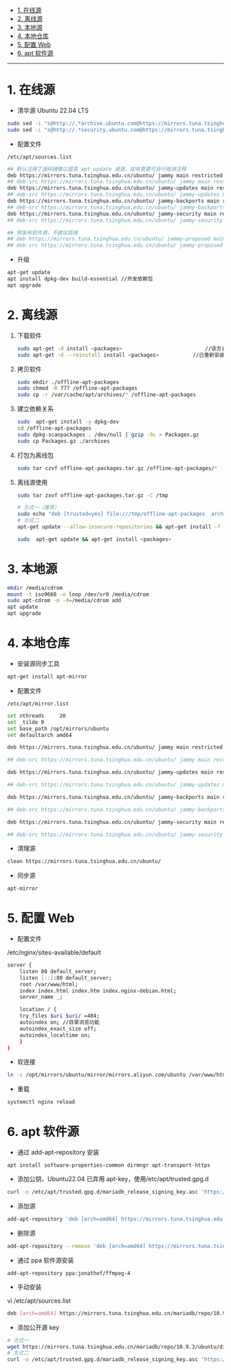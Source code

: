 - [1. 在线源](#1-在线源)
- [2. 离线源](#2-离线源)
- [3. 本地源](#3-本地源)
- [4. 本地仓库](#4-本地仓库)
- [5. 配置 Web](#5-配置-web)
- [6. apt 软件源](#6-apt-软件源)

---

# 1. 在线源

* 清华源 Ubuntu 22.04 LTS

```bash
sudo sed -i "s@http://.*archive.ubuntu.com@https://mirrors.tuna.tsinghua.edu.cn@g" /etc/apt/sources.list
sudo sed -i "s@http://.*security.ubuntu.com@https://mirrors.tuna.tsinghua.edu.cn@g" /etc/apt/sources.list
```

* 配置文件

`‍/etc/apt/sources.list`

```bash
## 默认注释了源码镜像以提高 apt update 速度，如有需要可自行取消注释
deb https://mirrors.tuna.tsinghua.edu.cn/ubuntu/ jammy main restricted universe multiverse
## deb-src https://mirrors.tuna.tsinghua.edu.cn/ubuntu/ jammy main restricted universe multiverse
deb https://mirrors.tuna.tsinghua.edu.cn/ubuntu/ jammy-updates main restricted universe multiverse
## deb-src https://mirrors.tuna.tsinghua.edu.cn/ubuntu/ jammy-updates main restricted universe multiverse
deb https://mirrors.tuna.tsinghua.edu.cn/ubuntu/ jammy-backports main restricted universe multiverse
## deb-src https://mirrors.tuna.tsinghua.edu.cn/ubuntu/ jammy-backports main restricted universe multiverse
deb https://mirrors.tuna.tsinghua.edu.cn/ubuntu/ jammy-security main restricted universe multiverse
## deb-src https://mirrors.tuna.tsinghua.edu.cn/ubuntu/ jammy-security main restricted universe multiverse

## 预发布软件源，不建议启用
## deb https://mirrors.tuna.tsinghua.edu.cn/ubuntu/ jammy-proposed main restricted universe multiverse
## deb-src https://mirrors.tuna.tsinghua.edu.cn/ubuntu/ jammy-proposed main restricted universe multiverse
```

* 升级

```bash
apt-get update
apt install dpkg-dev build-essential //开发依赖包
apt upgrade
```

# 2. 离线源

1. 下载软件

   ```bash
   sudo apt-get -d install <packages>       				   	//该方式仅能下载系统未下载的软件及依赖，若已经下载则无法下载
   sudo apt-get -d --reinstall install <packages>  			//已重新安装的方式下载，仍可能无法下载依赖软件
   ```
2. 拷贝软件

   ```bash
   sudo mkdir ./offline-apt-packages
   sudo chmod -R 777 /offline-apt-packages
   sudo cp -r /var/cache/apt/archives/* /offline-apt-packages
   ```
3. 建立依赖关系

   ```bash
   sudo  apt-get install -y dpkg-dev
   cd /offline-apt-packages
   sudo dpkg-scanpackages . /dev/null | gzip -9c > Packages.gz
   sudo cp Packages.gz ./archives
   ```
4. 打包为离线包

   ```bash
   sudo tar czvf offline-apt-packages.tar.gz /offline-apt-packages/*
   ```
5. 离线源使用

   ```bash
   sudo tar zxvf offline-apt-packages.tar.gz -C /tmp

   # 方式一（推荐）
   sudo echo "deb [trusted=yes] file:///tmp/offline-apt-packages  archives/"| sudo tee /etc/apt/sources.list                    	//允许不安全源使用
   # 方式二
   apt-get update --allow-insecure-repositories && apt-get install -f && apt install <packages> --allow-unauthenticated      		//允许不安全源安装

   sudo  apt-get update && apt-get install <packages>
   ```

# 3. 本地源

```bash
mkdir /media/cdrom
mount -t iso9660 -o loop /dev/sr0 /media/cdrom
sudo apt-cdrom -m -d=/media/cdrom add
apt update
apt upgrade  
```

# 4. 本地仓库

* 安装源同步工具
```bash
apt-get install apt-mirror
```

* 配置文件

`/etc/apt/mirror.list`

```bash
set nthreads     20
set _tilde 0
set base_path /opt/mirrors/ubuntu
set defaultarch amd64

deb https://mirrors.tuna.tsinghua.edu.cn/ubuntu/ jammy main restricted universe multiverse

## deb-src https://mirrors.tuna.tsinghua.edu.cn/ubuntu/ jammy main restricted universe multiverse

deb https://mirrors.tuna.tsinghua.edu.cn/ubuntu/ jammy-updates main restricted universe multiverse

## deb-src https://mirrors.tuna.tsinghua.edu.cn/ubuntu/ jammy-updates main restricted universe multiverse

deb https://mirrors.tuna.tsinghua.edu.cn/ubuntu/ jammy-backports main restricted universe multiverse

## deb-src https://mirrors.tuna.tsinghua.edu.cn/ubuntu/ jammy-backports main restricted universe multiverse

deb https://mirrors.tuna.tsinghua.edu.cn/ubuntu/ jammy-security main restricted universe multiverse

## deb-src https://mirrors.tuna.tsinghua.edu.cn/ubuntu/ jammy-security main restricted universe multiverse
```

* 清理源

```bash
clean https://mirrors.tuna.tsinghua.edu.cn/ubuntu/
```

* 同步源

```bash
apt-mirror
```

# 5. 配置 Web

* 配置文件

/etc/nginx/sites-available/default

```bash
server {
	listen 80 default_server;
	listen [::]:80 default_server;
	root /var/www/html;
	index index.html index.htm index.nginx-debian.html;
	server_name _;

	location / {
	try_files $uri $uri/ =404;
	autoindex on; //目录浏览功能
	autoindex_exact_size off;
	autoindex_localtime on;
	}
}
```

* 软连接

```bash
ln -s /opt/mirrors/ubuntu/mirror/mirrors.aliyun.com/ubuntu /var/www/html/ubuntu
```

* 重载

```bash
systemctl nginx reload
```

# 6. apt 软件源

* 通过 add-apt-repository 安装

```
apt install software-properties-common dirmngr apt-transport-https
```

* 添加公钥，Ubuntu22.04 已弃用 apt-key，使用/etc/apt/trusted.gpg.d

```bash
curl -o /etc/apt/trusted.gpg.d/mariadb_release_signing_key.asc 'https://mariadb.org/mariadb_release_signing_key.asc'
```

* 添加源

```bash
add-apt-repository 'deb [arch=amd64] https://mirrors.tuna.tsinghua.edu.cn/mariadb/repo/10.9.3/ubuntu/ jammy main'
```

* 删除源

```bash
add-apt-repository --remove 'deb [arch=amd64] https://mirrors.tuna.tsinghua.edu.cn/mariadb/repo/10.9.3/ubuntu/ jammy main'
```

* 通过 ppa 软件源安装

```
add-apt-repository ppa:jonathof/ffmpeg-4
```

* 手动安装

vi /etc/apt/sources.list

```bash
deb [arch=amd64] https://mirrors.tuna.tsinghua.edu.cn/mariadb/repo/10.9.3/ubuntu/ jammy main
```

* 添加公开源 key

```bash
# 方式一
wget https://mirrors.tuna.tsinghua.edu.cn/mariadb/repo/10.9.3/ubuntu/dists/jammy/Release.gpg && mv ./Release.gpg /etc/apt/trusted.gpg.d/
# 方式二
curl -o /etc/apt/trusted.gpg.d/mariadb_release_signing_key.asc 'https://mariadb.org/mariadb_release_signing_key.asc'
```
